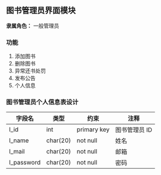 ## 图书管理员界面模块

**隶属角色：** 一般管理员

### 功能

1. 添加图书
2. 删除图书
3. 异常还书处罚
4. 发布公告
5. 个人信息

### 图书管理员个人信息表设计

| 字段名     | 类型     | 约束        | 注释          |
| ---------- | -------- | ----------- | ------------- |
| l_id       | int      | primary key | 图书管理员 ID |
| l_name     | char(20) | not null    | 姓名          |
| l_mail     | char(20) | not null    | 邮箱          |
| l_password | char(20) | not null    | 密码          |
